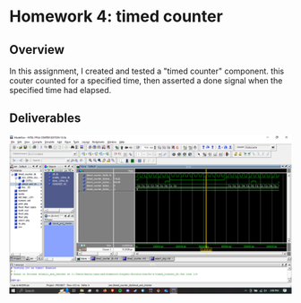 # Homework 4: timed counter

## Overview
In this assignment, I created and tested a "timed counter" component. this couter counted for a specified time, then asserted a done signal when the specified time had elapsed.

## Deliverables
![Deliverable for HW-4: Waveform of timed-coutner](assets/hw-4.png)
